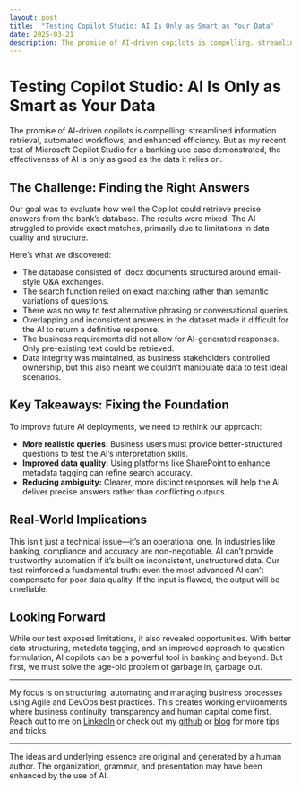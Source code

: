 ```yaml
---
layout: post
title:  "Testing Copilot Studio: AI Is Only as Smart as Your Data"
date: 2025-03-21
description: The promise of AI-driven copilots is compelling. streamlined information retrieval, automated workflows, and enhanced efficiency. But as my recent test of Microsoft Copilot Studio for a banking use case demonstrated, the effectiveness of AI is only as good as the data it relies on.
---
```


# Testing Copilot Studio: AI Is Only as Smart as Your Data

The promise of AI-driven copilots is compelling: streamlined information retrieval, automated workflows, and enhanced efficiency. But as my recent test of Microsoft Copilot Studio for a banking use case demonstrated, the effectiveness of AI is only as good as the data it relies on.

## The Challenge: Finding the Right Answers

Our goal was to evaluate how well the Copilot could retrieve precise answers from the bank’s database. The results were mixed. The AI struggled to provide exact matches, primarily due to limitations in data quality and structure.

Here’s what we discovered:

- The database consisted of .docx documents structured around email-style Q&A exchanges.
- The search function relied on exact matching rather than semantic variations of questions.
- There was no way to test alternative phrasing or conversational queries.
- Overlapping and inconsistent answers in the dataset made it difficult for the AI to return a definitive response.
- The business requirements did not allow for AI-generated responses. Only pre-existing text could be retrieved.
- Data integrity was maintained, as business stakeholders controlled ownership, but this also meant we couldn’t manipulate data to test ideal scenarios.

## Key Takeaways: Fixing the Foundation

To improve future AI deployments, we need to rethink our approach:

- **More realistic queries:** Business users must provide better-structured questions to test the AI’s interpretation skills.
- **Improved data quality:** Using platforms like SharePoint to enhance metadata tagging can refine search accuracy.
- **Reducing ambiguity:** Clearer, more distinct responses will help the AI deliver precise answers rather than conflicting outputs.

## Real-World Implications

This isn’t just a technical issue—it’s an operational one. In industries like banking, compliance and accuracy are non-negotiable. AI can’t provide trustworthy automation if it’s built on inconsistent, unstructured data. Our test reinforced a fundamental truth: even the most advanced AI can’t compensate for poor data quality. If the input is flawed, the output will be unreliable.

## Looking Forward

While our test exposed limitations, it also revealed opportunities. With better data structuring, metadata tagging, and an improved approach to question formulation, AI copilots can be a powerful tool in banking and beyond. But first, we must solve the age-old problem of garbage in, garbage out.

----
My focus is on structuring, automating and managing business processes using Agile and DevOps best practices. This creates working environments where business continuity, transparency and human capital come first. Reach out to me on [LinkedIn](https://www.linkedin.com/in/dennisvanaelst) or check out my [github](https://github.com/dva81) or [blog](https://www.dennisvanaelst.net/) for more tips and tricks.

----
The ideas and underlying essence are original and generated by a human author. The organization, grammar, and presentation may have been enhanced by the use of AI.
